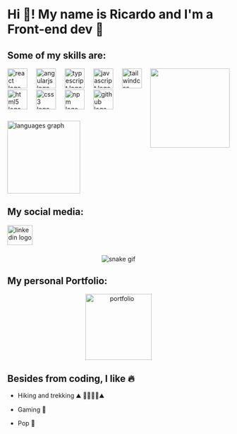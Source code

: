 <h1 align="left">Hi 👋! My name is Ricardo and I'm a Front-end dev 🚀</h1>

###

<div align="left" height="150">
  <h2 align="left">Some of my skills are: </h2>
   <img align="right" height="180" src="https://i.pinimg.com/originals/e6/da/c1/e6dac1038095d76596e8b1bd9653f569.gif"  />
  <img src="https://cdn.jsdelivr.net/gh/devicons/devicon/icons/react/react-original.svg" height="45" alt="react logo"  />
  <img width="12" />
  <img src="https://cdn.jsdelivr.net/gh/devicons/devicon/icons/angularjs/angularjs-plain.svg" height="45" alt="angularjs logo"  />
  <img width="12" />
  <img src="https://cdn.jsdelivr.net/gh/devicons/devicon/icons/typescript/typescript-plain.svg" height="45" alt="typescript logo"  />
  <img width="12" />
  <img src="https://cdn.jsdelivr.net/gh/devicons/devicon/icons/javascript/javascript-plain.svg" height="45" alt="javascript logo"  />
  <img width="12" />
  <img src="https://cdn.jsdelivr.net/gh/devicons/devicon/icons/tailwindcss/tailwindcss-original-wordmark.svg" height="45" alt="tailwindcss logo"  />
  <img width="12" />
  <img src="https://cdn.jsdelivr.net/gh/devicons/devicon/icons/html5/html5-original.svg" height="45" alt="html5 logo"  />
  <img width="12" />
  <img src="https://cdn.jsdelivr.net/gh/devicons/devicon/icons/css3/css3-original.svg" height="45" alt="css3 logo"  />
  <img width="12" />
  <img src="https://cdn.jsdelivr.net/gh/devicons/devicon/icons/npm/npm-original-wordmark.svg" height="45" alt="npm logo"  />
  <img width="12" />
  <img src="https://cdn.jsdelivr.net/gh/devicons/devicon/icons/github/github-original.svg" height="45" alt="github logo"  />
</div>

###

<div align="left">
  <img src="https://github-readme-stats.vercel.app/api/top-langs?username=RickyBv1&locale=en&hide_title=true&layout=compact&card_width=320&langs_count=5&theme=tokyonight&hide_border=false" height="165" alt="languages graph"  />
</div>

###

<div align="left">
  <h2 align="left">My social media: </h2>
  <a href="https://www.linkedin.com/in/camilo-escudero-ab0068191/" target="_blank">
    <img src="https://raw.githubusercontent.com/maurodesouza/profile-readme-generator/master/src/assets/icons/social/linkedin/default.svg" width="57"  height="45" alt="linkedin logo"  />
  </a>
</div>

###

<div align="center">
  
  ![snake gif](https://github.com/CamiloG20/CamiloG20/blob/output/github-snake-dark.svg)
</div>

###

<div align="center">
   <h2 align="left">My personal Portfolio: </h2>
  <a align="center" text-decoration="none" href="https://cescuderog20-portafolio.netlify.app/" target="_blank">
    <img src="https://cdn.freebiesupply.com/logos/large/2x/portfolio-logo-black-and-white.png" alt="portfolio" width="150" height="150">
  </a>
</div>

###

<div align="left">
  <h2 align="left">Besides from coding, I like 🔥</h2>
  <p align="left">
    
  - Hiking and trekking ⛰️ 🌲🚶‍♂️🌲⛰️ 
    
  - Gaming 👾
    
  - Pop 🎵
  </p>
</div>
